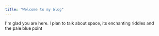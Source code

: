 ```yaml
---
title: "Welcome to my blog"
---
```


I'm glad you are here. I plan to talk about space, its enchanting riddles and the pale blue point
